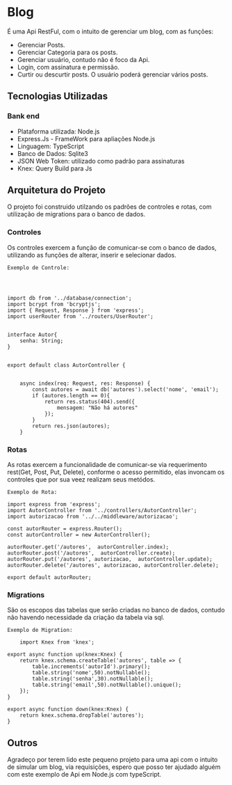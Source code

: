 # Blog 

  É uma Api RestFul, com o intuito de gerenciar um blog, com as funções:
  - Gerenciar Posts.
  - Gerenciar Categoria para os posts.
  - Gerenciar usuário, contudo não é foco da Api.
  - Login, com assinatura e permissão.
  - Curtir ou descurtir posts.
  O usuário poderá gerenciar vários posts.

## Tecnologias Utilizadas

### Bank end
  - Plataforma utilizada: Node.js
  - Express.Js - FrameWork para apliações Node.js
  - Linguagem: TypeScript
  - Banco de Dados: Sqlite3
  - JSON Web Token: utilizado como padrão para assinaturas
  - Knex: Query Build para Js
   

## Arquitetura do Projeto
 O projeto foi construido utilzando  os padrões de controles e rotas, com utilização de migrations para o banco de dados.

### Controles
  Os controles exercem a função de comunicar-se com o banco de dados, utilizando as funções de alterar, inserir e selecionar dados.
 
	Exemplo de Controle:




    import db from '../database/connection';
    import bcrypt from 'bcryptjs';
    import { Request, Response } from 'express';
    import userRouter from '../routers/UserRouter';
    
    
    interface Autor{
        senha: String;
    }
    
    
    export default class AutorController {
            
    
        async index(req: Request, res: Response) {
            const autores = await db('autores').select('nome', 'email');
            if (autores.length == 0){
                return res.status(404).send({
                    mensagem: "Não há autores"
                });
            }
            return res.json(autores);
        }

### Rotas 
  As rotas exercem a funcionalidade de comunicar-se via requerimento rest(Get, Post, Put, Delete), conforme o acesso permitido, elas invoncam os controles que por sua veez realizam seus metódos.

	Exemplo de Rota:
	
    import express from 'express';
    import AutorController from '../controllers/AutorController';
    import autorizacao from '../../middleware/autorizacao';
    
    const autorRouter = express.Router();
    const autorController = new AutorController();
    
    autorRouter.get('/autores',  autorController.index);
    autorRouter.post('/autores',  autorController.create);
    autorRouter.put('/autores', autorizacao,  autorController.update);
    autorRouter.delete('/autores', autorizacao, autorController.delete);
    
    export default autorRouter;



### Migrations
  São os escopos das tabelas que serão criadas no banco de dados, contudo não havendo necessidade da criação da tabela via sql.
  
  
	Exemplo de Migration: 
	
	    import Knex from 'knex';
    
    export async function up(knex:Knex) {
        return knex.schema.createTable('autores', table => {
            table.increments('autorId').primary();
            table.string('nome',50).notNullable();
            table.string('senha',30).notNullable();
            table.string('email',50).notNullable().unique();
        });
    }
    
    export async function down(knex:Knex) {
        return knex.schema.dropTable('autores');
    }
    
    

## Outros
  Agradeço por terem lido este pequeno projeto para uma api com o intuito de simular um blog, via requisições, espero que posso ter ajudado alguém com este exemplo de Api em Node.js com typeScript.
